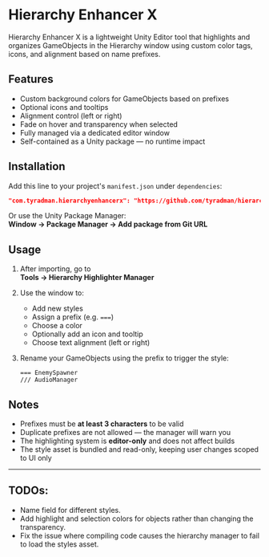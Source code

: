 # Hierarchy Enhancer X

Hierarchy Enhancer X is a lightweight Unity Editor tool that highlights and organizes GameObjects in the Hierarchy window using custom color tags, icons, and alignment based on name prefixes.

## Features

- Custom background colors for GameObjects based on prefixes  
- Optional icons and tooltips  
- Alignment control (left or right)  
- Fade on hover and transparency when selected  
- Fully managed via a dedicated editor window  
- Self-contained as a Unity package — no runtime impact

## Installation

Add this line to your project's `manifest.json` under `dependencies`:

```json
"com.tyradman.hierarchyenhancerx": "https://github.com/tyradman/hierarchyenhancerx.git"
```

Or use the Unity Package Manager:  
**Window → Package Manager → Add package from Git URL**

## Usage

1. After importing, go to  
   **Tools → Hierarchy Highlighter Manager**

2. Use the window to:
   - Add new styles
   - Assign a prefix (e.g. `===`)
   - Choose a color
   - Optionally add an icon and tooltip
   - Choose text alignment (left or right)

3. Rename your GameObjects using the prefix to trigger the style:
   ```
   === EnemySpawner
   /// AudioManager
   ```

## Notes

- Prefixes must be **at least 3 characters** to be valid  
- Duplicate prefixes are not allowed — the manager will warn you  
- The highlighting system is **editor-only** and does not affect builds  
- The style asset is bundled and read-only, keeping user changes scoped to UI only

---


## TODOs:
- Name field for different styles.
- Add highlight and selection colors for objects rather than changing the transparency.
- Fix the issue where compiling code causes the hierarchy manager to fail to load the styles asset.
